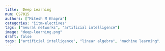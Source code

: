 ```yaml
---
title:  Deep Learning
num: CS7015
authors: ["Mitesh M Khapra"]
categories: "iitm-electives"
tags: ["neural networks", "artificial intelligence"]
image: "deep-learning.png"
draft: false
tags: ["artificial intelligence", "linear algebra", "machine learning", "neural networks", "probability theory"]
---
```

